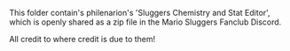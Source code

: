 This folder contain's philenarion's 'Sluggers Chemistry and Stat Editor', which is openly shared as a zip file in the Mario Sluggers Fanclub Discord.

All credit to where credit is due to them!

